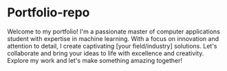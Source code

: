 # Portfolio-repo
Welcome to my portfolio! I'm a passionate master of computer applications student with expertise in machine learning. With a focus on innovation and attention to detail, I create captivating [your field/industry] solutions. Let's collaborate and bring your ideas to life with excellence and creativity. Explore my work and let's make something amazing together!
